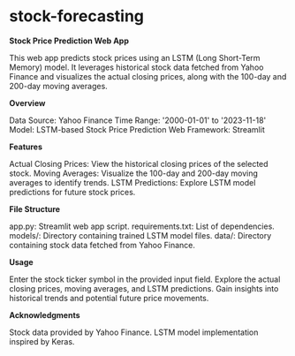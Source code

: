 # stock-forecasting


**Stock Price Prediction Web App**

This web app predicts stock prices using an LSTM (Long Short-Term Memory) model. It leverages historical stock data fetched from Yahoo Finance and visualizes the actual closing prices, along with the 100-day and 200-day moving averages.


**Overview**

Data Source: Yahoo Finance
Time Range: '2000-01-01' to '2023-11-18'
Model: LSTM-based Stock Price Prediction
Web Framework: Streamlit


**Features**

Actual Closing Prices: View the historical closing prices of the selected stock.
Moving Averages: Visualize the 100-day and 200-day moving averages to identify trends.
LSTM Predictions: Explore LSTM model predictions for future stock prices.


**File Structure**

app.py: Streamlit web app script.
requirements.txt: List of dependencies.
models/: Directory containing trained LSTM model files.
data/: Directory containing stock data fetched from Yahoo Finance.


**Usage**

Enter the stock ticker symbol in the provided input field.
Explore the actual closing prices, moving averages, and LSTM predictions.
Gain insights into historical trends and potential future price movements.



**Acknowledgments**

Stock data provided by Yahoo Finance.
LSTM model implementation inspired by Keras.
